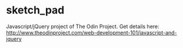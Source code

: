 # sketch_pad

Javascript/jQuery project of The Odin Project. Get details here:
http://www.theodinproject.com/web-development-101/javascript-and-jquery


